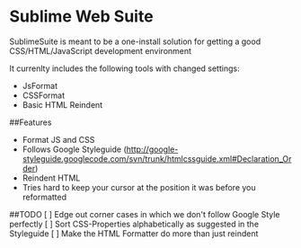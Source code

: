 Sublime Web Suite
=================

SublimeSuite is meant to be a one-install solution for getting a good CSS/HTML/JavaScript development environment

It currenlty includes the following tools with changed settings:
* JsFormat
* CSSFormat
* Basic HTML Reindent

##Features
* Format JS and CSS
* Follows Google Styleguide (http://google-styleguide.googlecode.com/svn/trunk/htmlcssguide.xml#Declaration_Order)
* Reindent HTML
* Tries hard to keep your cursor at the position it was before you reformatted

##TODO
[ ] Edge out corner cases in which we don't follow Google Style perfectly
[ ] Sort CSS-Properties alphabetically as suggested in the Styleguide
[ ] Make the HTML Formatter do more than just reindent
